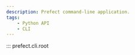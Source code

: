 ```yaml
---
description: Prefect command-line application.
tags:
    - Python API
    - CLI
---
```


::: prefect.cli.root